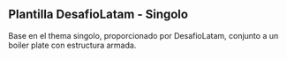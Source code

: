 ## Plantilla DesafioLatam - Singolo

Base en el thema singolo, proporcionado por DesafioLatam, conjunto a un boiler plate con estructura armada.
